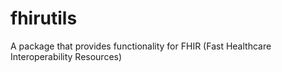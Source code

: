 # fhirutils
A package that provides functionality for FHIR (Fast Healthcare Interoperability Resources)
